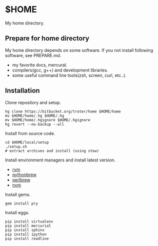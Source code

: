 $HOME
=====

My home directory.

Prepare for home directory
--------------------------

My home directory depends on some software. If you not install following software, see PREPARE.md.

- my favorite dvcs, mercural.
- compilers(gcc, g++) and development libraries.
- some useful command line tools(zsh, screen, curl, etc..).

Installation
------------

Clone repository and setup.

    hg clone https://bitbucket.org/troter/home $HOME/home
    mv $HOME/home/.hg $HOME/.hg
    mv $HOME/home/.hgignore $HOME/.hgignore
    hg revert --no-backup --all

Install from source code.

    cd $HOME/local/setup
    ./setup.sh
    # extract archives and install (using stow)

Install environment managers and install latest version.

- [rvm](https://github.com/wayneeseguin/rvm)
- [pythonbrew](https://github.com/utahta/pythonbrew)
- [perlbrew](https://github.com/gugod/App-perlbrew)
- [nvm](https://github.com/creationix/nvm)

Install gems.

    gem install pry

Install eggs.

    pip install virtualenv
    pip install mercurial
    pip install sphinx
    pip install ipython
    pip install readline
